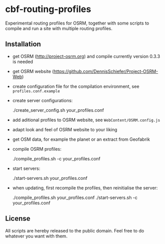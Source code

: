 cbf-routing-profiles
====================

Experimental routing profiles for OSRM, together with some scripts to compile and
run a site with multiple routing profiles.

Installation
------------

* get OSRM (http://project-osrm.org) and compile
  currently version 0.3.3 is needed

* get OSRM website (https://github.com/DennisSchiefer/Project-OSRM-Web)

* create configuration file for the compilation environment, see `profiles.conf.example`

* create server configurations:

    ./create_server_config.sh your_profiles.conf

* add aditional profiles to OSRM website, see `WebContent/OSRM.config.js`

* adapt look and feel of OSRM website to your liking

* get OSM data, for example the planet or an extract from Geofabrik

* compile OSRM profiles:

    ./compile_profiles.sh -c your_profiles.conf

* start servers:

    ./start-servers.sh your_profiles.conf

* when updating, first recompile the profiles, then reinitialise the server:

    ./compile_profiles.sh your_profiles.conf
    ./start-servers.sh -c your_profiles.conf

License
-------

All scripts are hereby released to the public domain. Feel free to do whatever
you want with them.
